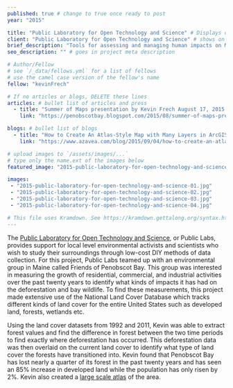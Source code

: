 ```yaml
---
published: true # change to true once ready to post
year: "2015"

title: "Public Laboratory for Open Technology and Science" # Displays on the project post page
client: "Public Laboratory for Open Technology and Science" # shows on the project card
brief_description: "Tools for assessing and managing human impacts on Maine’s harbors" # shows on the project card
seo_description: "" # goes in project meta description

# Author/Fellow
# see `/_data/fellows.yml` for a list of fellows
# use the camel case version of the fellow's name
fellow: "kevinFrech"

# If no articles or blogs, DELETE these lines
articles: # bullet list of articles and press
  - title: "Summer of Maps presentation by Kevin Frech August 17, 2015 for Friends of Penobscot Bay & Public Laboratory, Penobscot Bay Blog, August 18th, 2015"
    link: "https://penobscotbay.blogspot.com/2015/08/summer-of-maps-presentation-by-kevin.html"

blogs: # bullet list of blogs
  - title: "How to Create An Atlas-Style Map with Many Layers in ArcGIS"
    link: "https://www.azavea.com/blog/2015/09/04/how-to-create-an-atlas-style-map-with-many-layers-in-arcgis/"

# upload images to `/assets/images/...`
# type only the name.ext of the images below
featured_image: "2015-public-laboratory-for-open-technology-and-science-featured.jpg"

images:
 - "2015-public-laboratory-for-open-technology-and-science-01.jpg"
 - "2015-public-laboratory-for-open-technology-and-science-02.jpg"
 - "2015-public-laboratory-for-open-technology-and-science-03.jpg"
 - "2015-public-laboratory-for-open-technology-and-science-04.jpg"

# This file uses Kramdown. See https://kramdown.gettalong.org/syntax.html for syntax
---
```

The [Public Laboratory for Open Technology and Science](https://publiclab.org/), or Public Labs, provides support for local level environmental activists and scientists who wish to study their surroundings through low-cost DIY methods of data collection. For this project, Public Labs teamed up with an environmental group in Maine called  Friends of Penobscot Bay. This group was interested in measuring the growth of residential, commercial, and industrial activities over the past twenty years to identify what kinds of impacts it has had on the deforestation and bay wildlife. To find these measurements, this project made extensive use of the National Land Cover Database which tracks different kinds of land cover for the entire United States such as developed land, forests, wetlands etc.

Using the land cover datasets from 1992 and 2011, Kevin was able to extract forest values and find the difference in forest between the two time periods to find exactly where deforestation has occurred. This deforestation data was then overlaid on the current land cover to identify what type of land cover the forests have transitioned into. Kevin found that Penobscot Bay has lost nearly a quarter of its forest in the past twenty years and has seen an 85% increase in developed land while the population has only risen by 2%. Kevin also created a [large scale atlas](https://s3.amazonaws.com/s3.azavea.com/images/atlas/PBay_RefMapLandCover.jpg) of the area.
